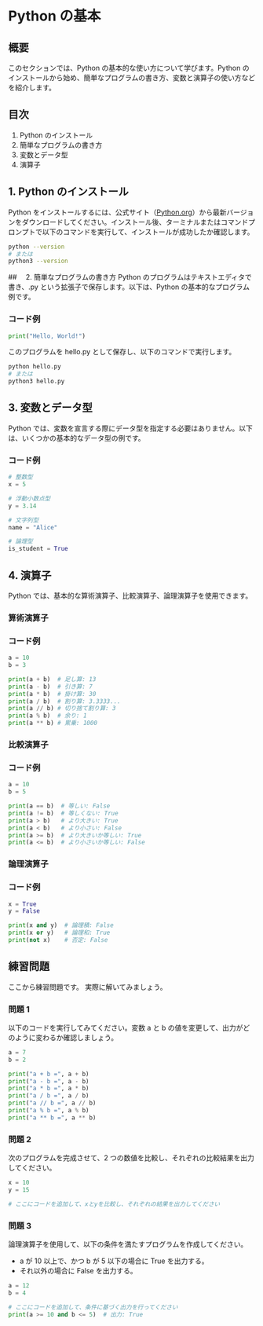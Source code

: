 # Python の基本

## 概要

このセクションでは、Python の基本的な使い方について学びます。Python のインストールから始め、簡単なプログラムの書き方、変数と演算子の使い方などを紹介します。

## 目次

1. Python のインストール
2. 簡単なプログラムの書き方
3. 変数とデータ型
4. 演算子

## 1. Python のインストール

Python をインストールするには、公式サイト（[Python.org](https://www.python.org/)）から最新バージョンをダウンロードしてください。インストール後、ターミナルまたはコマンドプロンプトで以下のコマンドを実行して、インストールが成功したか確認します。

```bash
python --version
# または
python3 --version
```

##　 2. 簡単なプログラムの書き方
Python のプログラムはテキストエディタで書き、.py という拡張子で保存します。以下は、Python の基本的なプログラム例です。

### コード例

```py
print("Hello, World!")
```

このプログラムを hello.py として保存し、以下のコマンドで実行します。

```bash
python hello.py
# または
python3 hello.py
```

## 3. 変数とデータ型

Python では、変数を宣言する際にデータ型を指定する必要はありません。以下は、いくつかの基本的なデータ型の例です。

### コード例

```py
# 整数型
x = 5

# 浮動小数点型
y = 3.14

# 文字列型
name = "Alice"

# 論理型
is_student = True
```

## 4. 演算子

Python では、基本的な算術演算子、比較演算子、論理演算子を使用できます。

### 算術演算子

### コード例

```py
a = 10
b = 3

print(a + b)  # 足し算: 13
print(a - b)  # 引き算: 7
print(a * b)  # 掛け算: 30
print(a / b)  # 割り算: 3.3333...
print(a // b) # 切り捨て割り算: 3
print(a % b)  # 余り: 1
print(a ** b) # 累乗: 1000

```

### 比較演算子

### コード例

```py
a = 10
b = 5

print(a == b)  # 等しい: False
print(a != b)  # 等しくない: True
print(a > b)   # より大きい: True
print(a < b)   # より小さい: False
print(a >= b)  # より大きいか等しい: True
print(a <= b)  # より小さいか等しい: False

```

### 論理演算子

### コード例

```py
x = True
y = False

print(x and y)  # 論理積: False
print(x or y)   # 論理和: True
print(not x)    # 否定: False

```

## 練習問題

ここから練習問題です。
実際に解いてみましょう。

### 問題 1

以下のコードを実行してみてください。変数 a と b の値を変更して、出力がどのように変わるか確認しましょう。

```py
a = 7
b = 2

print("a + b =", a + b)
print("a - b =", a - b)
print("a * b =", a * b)
print("a / b =", a / b)
print("a // b =", a // b)
print("a % b =", a % b)
print("a ** b =", a ** b)

```

### 問題 2

次のプログラムを完成させて、2 つの数値を比較し、それぞれの比較結果を出力してください。

```py
x = 10
y = 15

# ここにコードを追加して、xとyを比較し、それぞれの結果を出力してください
```

### 問題 3

論理演算子を使用して、以下の条件を満たすプログラムを作成してください。

- a が 10 以上で、かつ b が 5 以下の場合に True を出力する。
- それ以外の場合に False を出力する。

```py
a = 12
b = 4

# ここにコードを追加して、条件に基づく出力を行ってください
print(a >= 10 and b <= 5)  # 出力: True

```
